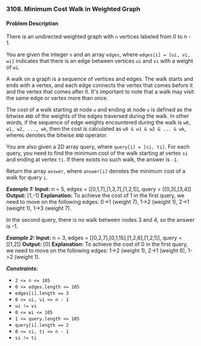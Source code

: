 ### 3108. Minimum Cost Walk in Weighted Graph

#### Problem Description

There is an undirected weighted graph with `n` vertices labeled from 0 to n - 1.

You are given the integer `n` and an array `edges`, where `edges[i] = [ui, vi, wi]` indicates that there is an edge between vertices `ui` and `vi` with a weight of `wi`.

A walk on a graph is a sequence of vertices and edges. The walk starts and ends with a vertex, and each edge connects the vertex that comes before it and the vertex that comes after it. It's important to note that a walk may visit the same edge or vertex more than once.

The cost of a walk starting at node `u` and ending at node `v` is defined as the bitwise `AND` of the weights of the edges traversed during the walk. In other words, if the sequence of edge weights encountered during the walk is `w0, w1, w2, ..., wk`, then the cost is calculated as `w0 & w1 & w2 & ... & wk`, where`&` denotes the bitwise `AND` operator.

You are also given a 2D array query, where `query[i] = [si, ti]`. For each query, you need to find the minimum cost of the walk starting at vertex `si` and ending at vertex `ti`. If there exists no such walk, the answer is `-1`.

Return the array `answer`, where `answer[i]` denotes the minimum cost of a walk for query `i`.

***Example 1:*** 
**Input:**  n = 5, edges = [[0,1,7],[1,3,7],[1,2,1]], query = [[0,3],[3,4]]
**Output:**  [1,-1]
**Explanation:**
To achieve the cost of 1 in the first query, we need to move on the following edges: 0->1 (weight 7), 1->2 (weight 1), 2->1 (weight 1), 1->3 (weight 7).

In the second query, there is no walk between nodes 3 and 4, so the answer is -1.

***Example 2:*** 
**Input:**  n = 3, edges = [[0,2,7],[0,1,15],[1,2,6],[1,2,1]], query = [[1,2]]
**Output:**  [0]
**Explanation:**
To achieve the cost of 0 in the first query, we need to move on the following edges: 1->2 (weight 1), 2->1 (weight 6), 1->2 (weight 1).

***Constraints:*** 
- `2 <= n <= 105`
- `0 <= edges.length <= 105`
- `edges[i].length == 3`
- `0 <= ui, vi <= n - 1`
- `ui != vi`
- `0 <= wi <= 105`
- `1 <= query.length <= 105`
- `query[i].length == 2`
- `0 <= si, ti <= n - 1`
- `si != ti`